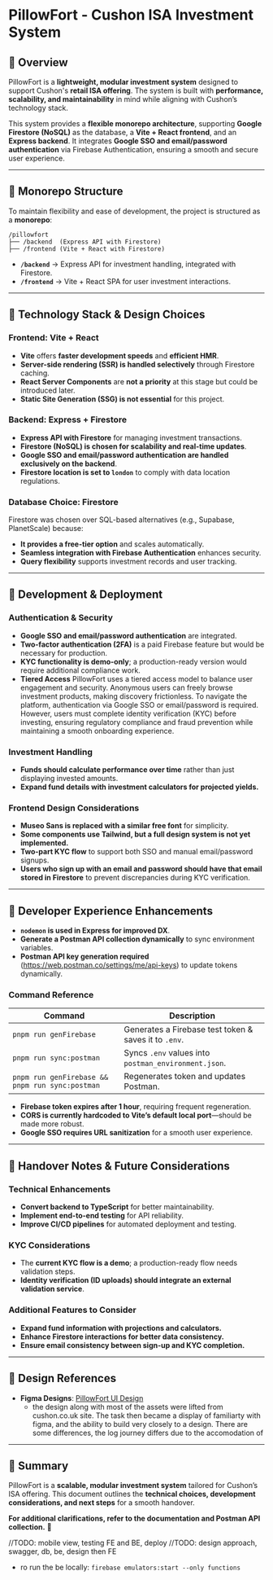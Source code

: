 # PillowFort - Cushon ISA Investment System

## 📌 Overview

PillowFort is a **lightweight, modular investment system** designed to support
Cushon's **retail ISA offering**. The system is built with **performance,
scalability, and maintainability** in mind while aligning with Cushon’s
technology stack.

This system provides a **flexible monorepo architecture**, supporting **Google
Firestore (NoSQL)** as the database, a **Vite + React frontend**, and an
**Express backend**. It integrates **Google SSO and email/password
authentication** via Firebase Authentication, ensuring a smooth and secure user
experience.

---

## 🚀 Monorepo Structure

To maintain flexibility and ease of development, the project is structured as a
**monorepo**:

```
/pillowfort
├── /backend  (Express API with Firestore)
├── /frontend (Vite + React with Firestore)
```

- **`/backend`** → Express API for investment handling, integrated with
  Firestore.
- **`/frontend`** → Vite + React SPA for user investment interactions.

---

## 🚀 Technology Stack & Design Choices

### **Frontend: Vite + React**

- **Vite** offers **faster development speeds** and **efficient HMR**.
- **Server-side rendering (SSR) is handled selectively** through Firestore
  caching.
- **React Server Components** are **not a priority** at this stage but could be
  introduced later.
- **Static Site Generation (SSG) is not essential** for this project.

### **Backend: Express + Firestore**

- **Express API with Firestore** for managing investment transactions.
- **Firestore (NoSQL) is chosen for scalability and real-time updates**.
- **Google SSO and email/password authentication are handled exclusively on the
  backend**.
- **Firestore location is set to `london`** to comply with data location
  regulations.

### **Database Choice: Firestore**

Firestore was chosen over SQL-based alternatives (e.g., Supabase, PlanetScale)
because:

- **It provides a free-tier option** and scales automatically.
- **Seamless integration with Firebase Authentication** enhances security.
- **Query flexibility** supports investment records and user tracking.

---

## 🚀 Development & Deployment

### **Authentication & Security**

- **Google SSO and email/password authentication** are integrated.
- **Two-factor authentication (2FA)** is a paid Firebase feature but would be
  necessary for production.
- **KYC functionality is demo-only**; a production-ready version would require
  additional compliance work.
- **Tiered Access** PillowFort uses a tiered access model to balance user
  engagement and security. Anonymous users can freely browse investment
  products, making discovery frictionless. To navigate the platform,
  authentication via Google SSO or email/password is required. However, users
  must complete identity verification (KYC) before investing, ensuring
  regulatory compliance and fraud prevention while maintaining a smooth
  onboarding experience.

### **Investment Handling**

- **Funds should calculate performance over time** rather than just displaying
  invested amounts.
- **Expand fund details with investment calculators for projected yields.**

### **Frontend Design Considerations**

- **Museo Sans is replaced with a similar free font** for simplicity.
- **Some components use Tailwind, but a full design system is not yet
  implemented.**
- **Two-part KYC flow** to support both SSO and manual email/password signups.
- **Users who sign up with an email and password should have that email stored
  in Firestore** to prevent discrepancies during KYC verification.

---

## 🚀 Developer Experience Enhancements

- **`nodemon` is used in Express for improved DX**.
- **Generate a Postman API collection dynamically** to sync environment
  variables.
- **Postman API key generation required**
  (https://web.postman.co/settings/me/api-keys) to update tokens dynamically.

### **Command Reference**

| **Command**                                     | **Description**                                       |
| ----------------------------------------------- | ----------------------------------------------------- |
| `pnpm run genFirebase`                          | Generates a Firebase test token & saves it to `.env`. |
| `pnpm run sync:postman`                         | Syncs `.env` values into `postman_environment.json`.  |
| `pnpm run genFirebase && pnpm run sync:postman` | Regenerates token and updates Postman.                |

- **Firebase token expires after 1 hour**, requiring frequent regeneration.
- **CORS is currently hardcoded to Vite’s default local port**—should be made
  more robust.
- **Google SSO requires URL sanitization** for a smooth user experience.

---

## 🎯 Handover Notes & Future Considerations

### **Technical Enhancements**

- **Convert backend to TypeScript** for better maintainability.
- **Implement end-to-end testing** for API reliability.
- **Improve CI/CD pipelines** for automated deployment and testing.

### **KYC Considerations**

- The **current KYC flow is a demo**; a production-ready flow needs validation
  steps.
- **Identity verification (ID uploads) should integrate an external validation
  service**.

### **Additional Features to Consider**

- **Expand fund information with projections and calculators.**
- **Enhance Firestore interactions for better data consistency.**
- **Ensure email consistency between sign-up and KYC completion.**

---

## 📌 Design References

- **Figma Designs**:
  [PillowFort UI Design](https://www.figma.com/design/rV7IK0nLn4XCZQuxojiES4/pillowFort?node-id=0-1&t=gpPmq05im1TlpH3d-1)
  - the design along with most of the assets were lifted from cushon.co.uk site.
    The task then became a display of familiarty with figma, and the ability to
    build very closely to a design. There are some differences, the log journey
    differs due to the accomodation of

---

## 🚀 Summary

PillowFort is a **scalable, modular investment system** tailored for Cushon’s
ISA offering. This document outlines the **technical choices, development
considerations, and next steps** for a smooth handover.

**For additional clarifications, refer to the documentation and Postman API
collection.** 🚀

//TODO: mobile view, testing FE and BE, deploy //TODO: design approach, swagger,
db, be, design then FE

- ro run the be locally: `firebase emulators:start --only functions`
